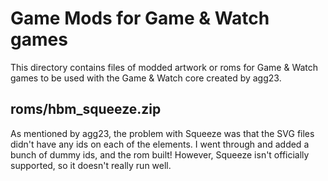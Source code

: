 # Game Mods for Game & Watch games

This directory contains files of modded artwork or roms for Game & Watch games to be used with the Game & Watch core created by agg23.

## roms/hbm_squeeze.zip

As mentioned by agg23, the problem with Squeeze was that the SVG files didn't have any ids on each of the elements. I went through and added a bunch of dummy ids, and the rom built! However, Squeeze isn't officially supported, so it doesn't really run well.
